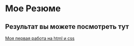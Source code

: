 # Мое Резюме

## Результат вы можете посмотреть тут 


[Моя первая работа на html и css](https://zhenmy.github.io/My-all-work/)
